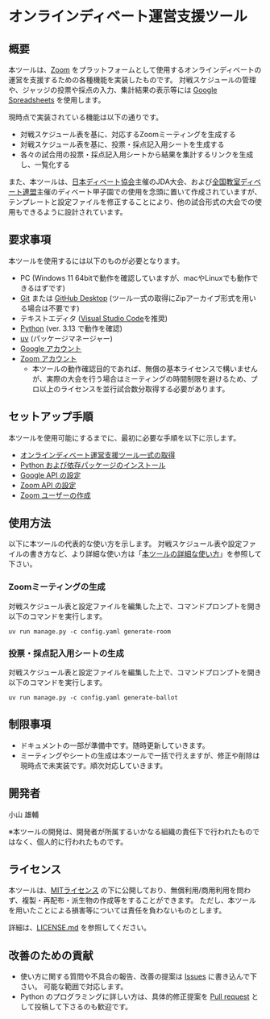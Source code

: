# オンラインディベート運営支援ツール

## 概要

本ツールは、[Zoom](https://zoom.us/) をプラットフォームとして使用するオンラインディベートの運営を支援するための各種機能を実装したものです。
対戦スケジュールの管理や、ジャッジの投票や採点の入力、集計結果の表示等には [Google Spreadsheets](https://www.google.com/intl/ja_jp/sheets/about/) を使用します。

現時点で実装されている機能は以下の通りです。

* 対戦スケジュール表を基に、対応するZoomミーティングを生成する
* 対戦スケジュール表を基に、投票・採点記入用シートを生成する
* 各々の試合用の投票・採点記入用シートから結果を集計するリンクを生成し、一覧化する

また、本ツールは、[日本ディベート協会](https://japan-debate-association.org/)主催のJDA大会、および[全国教室ディベート連盟](https://nade.jp/)主催のディベート甲子園での使用を念頭に置いて作成されていますが、テンプレートと設定ファイルを修正することにより、他の試合形式の大会での使用もできるように設計されています。

## 要求事項

本ツールを使用するには以下のものが必要となります。

* PC (Windows 11 64bitで動作を確認していますが、macやLinuxでも動作できるはずです)
* [Git](https://git-scm.com/) または [GitHub Desktop](https://desktop.github.com/) (ツール一式の取得にZipアーカイブ形式を用いる場合は不要です)
* テキストエディタ ([Visual Studio Code](https://code.visualstudio.com/)を推奨)
* [Python](https://www.python.org/) (ver. 3.13 で動作を確認)
* [uv](https://github.com/astral-sh/uv) (パッケージマネージャー)
* [Google アカウント](https://www.google.com/intl/ja/account/about/)
* [Zoom アカウント](https://zoom.us/signup)
  * 本ツールの動作確認目的であれば、無償の基本ライセンスで構いませんが、実際の大会を行う場合はミーティングの時間制限を避けるため、プロ以上のライセンスを並行試合数分取得する必要があります。

## セットアップ手順

本ツールを使用可能にするまでに、最初に必要な手順を以下に示します。

* [オンラインディベート運営支援ツール一式の取得](docs/get-scripts.md)
* [Python および依存パッケージのインストール](docs/install-python.md)
* [Google API の設定](docs/google-api.md)
* [Zoom API の設定](docs/zoom-api.md)
* [Zoom ユーザーの作成](docs/zoom-create-user.md)

## 使用方法

以下に本ツールの代表的な使い方を示します。
対戦スケジュール表や設定ファイルの書き方など、より詳細な使い方は「[本ツールの詳細な使い方](docs/how-to-use.md)」を参照して下さい。

### Zoomミーティングの生成

対戦スケジュール表と設定ファイルを編集した上で、コマンドプロンプトを開き以下のコマンドを実行します。

```console
uv run manage.py -c config.yaml generate-room
```

### 投票・採点記入用シートの生成

対戦スケジュール表と設定ファイルを編集した上で、コマンドプロンプトを開き以下のコマンドを実行します。

```console
uv run manage.py -c config.yaml generate-ballot
```

## 制限事項

* ドキュメントの一部が準備中です。随時更新していきます。
* ミーティングやシートの生成は本ツールで一括で行えますが、修正や削除は現時点で未実装です。順次対応していきます。

## 開発者

小山 雄輔

※本ツールの開発は、開発者が所属するいかなる組織の責任下で行われたものではなく、個人的に行われたものです。

## ライセンス

本ツールは、[MITライセンス](https://opensource.org/licenses/mit-license.php) の下に公開しており、無償利用/商用利用を問わず、複製・再配布・派生物の作成等をすることができます。
ただし、本ツールを用いたことによる損害等については責任を負わないものとします。

詳細は、[LICENSE.md](LICENSE.md) を参照してください。

## 改善のための貢献

* 使い方に関する質問や不具合の報告、改善の提案は [Issues](https://github.com/dai-debate/online-debate/issues) に書き込んで下さい。
  可能な範囲で対応します。
* Python のプログラミングに詳しい方は、具体的修正提案を [Pull request](https://github.com/dai-debate/online-debate/pulls) として投稿して下さるのも歓迎です。

